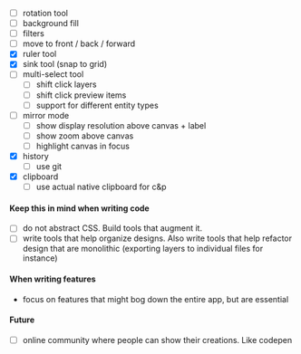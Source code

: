 

- [ ] rotation tool
- [ ] background fill
- [ ] filters
- [ ] move to front / back / forward
- [x] ruler tool
- [x] sink tool (snap to grid)
- [ ] multi-select tool
  - [ ] shift click layers
  - [ ] shift click preview items
  - [ ] support for different entity types
- [ ] mirror mode
  - [ ] show display resolution above canvas + label
  - [ ] show zoom above canvas
  - [ ] highlight canvas in focus
- [x] history
  - [ ] use git
- [x] clipboard
  - [ ] use actual native clipboard for c&p

#### Keep this in mind when writing code

- [ ] do not abstract CSS. Build tools that augment it.
- [ ] write tools that help organize designs. Also write tools that help refactor design that are monolithic (exporting layers to individual files for instance)

#### When writing features

- focus on features that might bog down the entire app, but are essential

#### Future

- [ ] online community where people can show their creations. Like codepen
